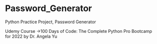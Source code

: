 # Password_Generator
Python Practice Project, Password Generator

Udemy Course ->100 Days of Code: The Complete Python Pro Bootcamp for 2022 by Dr. Angela Yu
